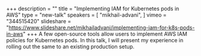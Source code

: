 +++
description = ""
title = "Implementing IAM for Kubernetes pods in AWS"
type = "new-talk"
speakers = [
        "mikhail-advani",
]
vimeo = "344515420"
slideshare = "https://www.slideshare.net/mikhailadvani/implementing-iam-for-k8s-pods-in-aws"
+++
A few open-source tools allow users to implement AWS IAM policies for Kubernetes pods. In
this talk, I will present my experience in rolling out the same to an existing production
setup.